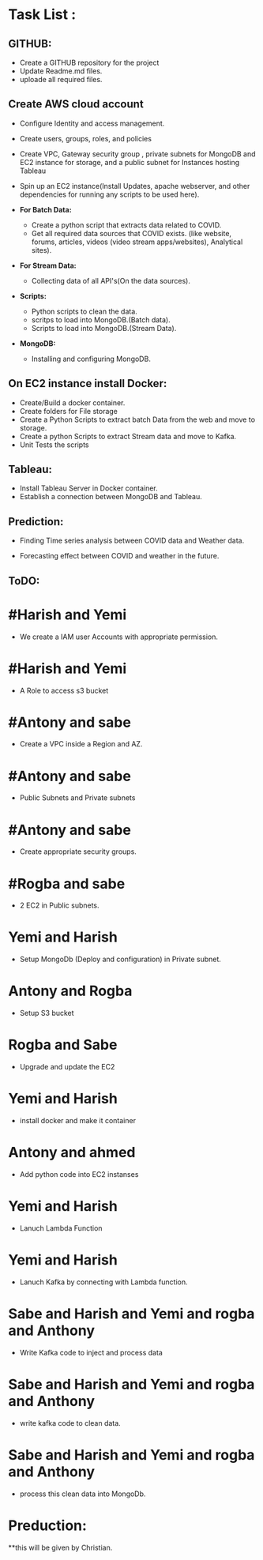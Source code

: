  # Task List :
 ## GITHUB:
  * Create a GITHUB repository for the project
  * Update Readme.md files. 
  * uploade all required files.
  
 ## Create AWS cloud account 
  * Configure Identity and access management.
  * Create users, groups, roles, and policies
  * Create VPC, Gateway security group , private subnets for MongoDB and EC2 instance for storage, and a public subnet for Instances hosting  Tableau
  * Spin up an EC2 instance(Install Updates, apache webserver, and other dependencies for running any scripts to be used here).

* **For Batch Data:**
  * Create a python script that extracts data related to COVID.
  * Get all required data sources that COVID exists. (like website, forums, articles, videos (video stream apps/websites), Analytical sites).
* **For Stream Data:**
  * Collecting data of all API's(On the data sources).

* **Scripts:**
  * Python scripts to clean the data.
  * scritps to load into MongoDB.(Batch data).
  * Scripts to load into MongoDB.(Stream Data).
  
* **MongoDB:**
  * Installing and configuring MongoDB.
 
## On EC2 instance install Docker:

 * Create/Build a docker container.
 * Create folders for File storage
 * Create a Python Scripts to extract batch Data from the web and move to storage.
 * Create a python Scripts to extract Stream data and move to Kafka.
 * Unit Tests the scripts


## Tableau:

 * Install Tableau Server in Docker container.
 * Establish a connection between MongoDB and Tableau.

## Prediction:

 * Finding Time series analysis between COVID data and Weather data.

 * Forecasting effect between COVID and weather in the future.
## ToDO:

# **#Harish and Yemi** 
*  We create a IAM user Accounts with appropriate permission. 
# **#Harish and Yemi**
*  A Role to access s3 bucket
# **#Antony and sabe**
*  Create a VPC inside a Region and AZ.
# **#Antony and sabe**
*  Public Subnets and Private subnets 
# **#Antony and sabe**
*  Create appropriate security groups. 
# **#Rogba and sabe**
*  2 EC2 in Public subnets. 
# **Yemi and Harish**
*  Setup MongoDb (Deploy and configuration) in Private subnet. 
# **Antony and Rogba**
*  Setup S3 bucket 
# **Rogba and Sabe**
*  Upgrade and update the EC2 
# **Yemi and Harish**
*  install docker and make it container 
# **Antony and ahmed**
*  Add python code into EC2 instanses 
# **Yemi and Harish**
*  Lanuch Lambda Function 
# **Yemi and Harish**
*  Lanuch Kafka  by connecting with Lambda function. 
# **Sabe and Harish and Yemi and rogba and Anthony**
*  Write Kafka code to inject and process data 
# **Sabe and Harish and Yemi and rogba and Anthony**
*  write kafka code to clean data.
# **Sabe and Harish and Yemi and rogba and Anthony**
*  process this clean data into MongoDb.
# Preduction: 
**this will be given by Christian. 
